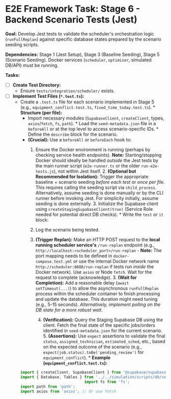 # E2E Framework Task: Stage 6 - Backend Scenario Tests (Jest)

**Goal:** Develop Jest tests to validate the scheduler's orchestration logic (`runFullReplan`) against specific database states prepared by the scenario seeding scripts.
                            
**Dependencies:** Stage 1 (Jest Setup), Stage 3 (Baseline Seeding), Stage 5 (Scenario Seeding). Docker services (`scheduler`, `optimiser`, simulated DB/API) must be running.
                            
**Tasks:**

-   [ ] **Create Test Directory:**
    -   Ensure `tests/integration/scheduler/` exists.
-   [ ] **Implement Test Files (`*.test.ts`):**
    -   Create a `.test.ts` file for each scenario implemented in Stage 5 (e.g., `equipment_conflict.test.ts`, `fixed_time_today.test.ts`).
                                *   **Structure (per file):**
        *   Import necessary modules (`SupabaseClient`, `createClient`, types, `axios`/`fetch`, `fs`, `path`).
                                    *   Load the `seed-metadata.json` file in a `beforeAll` or at the top level to access scenario-specific IDs.
                                    *   Define the `describe` block for the scenario.
        *   **(Crucial):** Use a `beforeAll` or `beforeEach` hook to:
            1.  Ensure the Docker environment is running (perhaps by checking service health endpoints). **Note:** Starting/stopping Docker should ideally be handled *outside* the Jest tests by the main runner script (`e2e-runner.ts` or the older `run-e2e-tests.js`), not within Jest itself.                                             2.  **(Optional but Recommended for Isolation):** Trigger the appropriate baseline + scenario seeding *before each test* or *once per file*. This requires calling the seeding script via `child_process`. Alternatively, assume seeding is done manually or by the CLI runner before invoking Jest. For simplicity initially, assume seeding is done externally.
                3.  Initialize the Supabase client using `createStagingSupabaseClient(true)` (Service Role needed for potential direct DB checks).
                                    *   Write the `test` or `it` block:
            1.  Log the scenario being tested.
            2.  **(Trigger Replan):** Make an HTTP POST request to the **local running scheduler service's** `/run-replan` endpoint (e.g., `http://localhost:<scheduler_port>/run-replan` - **Note:** The port mapping needs to be defined in `docker-compose.test.yml` or use the internal Docker network name `http://scheduler:8080/run-replan` if tests run *inside* the Docker network). Use `axios` or Node `fetch`. Wait for the request to complete (acknowledge).
                                            3.  **(Wait for Completion):** Add a reasonable delay (`await setTimeout(...)`) to allow the asynchronous `runFullReplan` process within the scheduler container to finish processing and update the database. This duration might need tuning (e.g., 5-15 seconds). *Alternatively, implement polling on the DB state for a more robust wait.*

                4.  **(Verification):** Query the Staging Supabase DB using the client. Fetch the final state of the specific jobs/orders identified in `seed-metadata.json` for the current scenario.                                  5.  **(Assertions):** Use `expect` assertions to validate the final `status`, `assigned_technician`, `estimated_sched`, etc., based on the expected outcome of the scenario (e.g., `expect(job.status).toBe('pending_review')` for `equipment_conflict`).
                                                            *   **Example (`equipment_conflict.test.ts`):**
        ```typescript
        import { createClient, SupabaseClient } from '@supabase/supabase-js';
        import { Database, Tables } from '../../simulation/scripts/db/seed/staged.database.types'; // Adjust path
                                    import fs from 'fs';
        import path from 'path';
        import axios from 'axios'; // Or use fetch


``` 